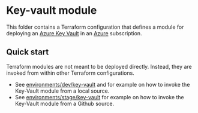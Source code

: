 # Key-vault module

This folder contains a Terraform configuration that defines a module for deploying an [Azure Key Vault](https://docs.microsoft.com/en-us/azure/key-vault/general/basic-concepts) in an [Azure](https://azure.microsoft.com/free) subscription.

## Quick start

Terraform modules are not meant to be deployed directly. Instead, they are invoked from within other Terraform configurations. 
* See [environments/dev/key-vault](../../environments/dev/key-vault) and for example on how to invoke the Key-Vault module from a local source.
* See [environments/stage/key-vault](../../environments/stage/key-vault) for example on how to invoke the Key-Vault module from a Github source.